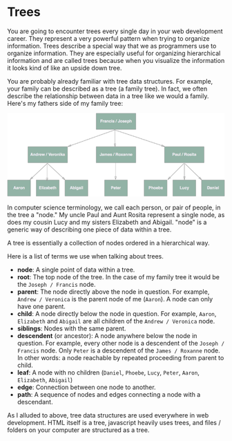 # Trees

You are going to encounter trees every single day in your web development career. They represent a very powerful pattern when trying to organize information. Trees describe a special way that we as programmers use to organize information. They are especially useful for organizing hierarchical information and are called trees because when you visualize the information it looks kind of like an upside down tree.

You are probably already familiar with tree data structures. For example, your family can be described as a tree (a family tree). In fact, we often describe the relationship between data in a tree like we would a family. Here's my fathers side of my family tree:

![Family Tree](family-tree.png)

In computer science terminology, we call each person, or pair of people, in the tree a "node." My uncle Paul and Aunt Rosita represent a single node, as does my cousin Lucy and my sisters Elizabeth and Abigail. "node" is a generic way of describing one piece of data within a tree.

A tree is essentially a collection of nodes ordered in a hierarchical way.

Here is a list of terms we use when talking about trees.

- **node**: A single point of data within a tree.
- **root**: The top node of the tree. In the case of my family tree it would be the `Joseph / Francis` node.
- **parent**: The node directly above the node in question. For example, `Andrew / Veronica` is the parent node of me (`Aaron`). A node can only have one parent.
- **child**: A node directly below the node in question. For example, `Aaron`, `Elizabeth` and `Abigail` are all children of the `Andrew / Veronica` node.
- **siblings**: Nodes with the same parent.
- **descendent** (or ancestor): A node anywhere below the node in question. For example, every other node is a descendent of the `Joseph / Francis` node. Only `Peter` is a descendent of the `James / Roxanne` node. In other words: a node reachable by repeated proceeding from parent to child.
- **leaf**: A node with no children (`Daniel`, `Phoebe`, `Lucy`, `Peter`, `Aaron`, `Elizabeth`, `Abigail`)
- **edge**: Connection between one node to another.
- **path**: A sequence of nodes and edges connecting a node with a descendant.

As I alluded to above, tree data structures are used everywhere in web development. HTML itself is a tree, javascript heavily uses trees, and files / folders on your computer are structured as a tree.
